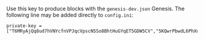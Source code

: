Use this key to produce blocks with the `genesis-dev.json` Genesis.
The following line may be added directly to `config.ini`:

```
private-key = ["T6MRyAjQq8ud7hVNYcfnVPJqcVpscN5So8BhtHuGYqET5GDW5CV","5KQwrPbwdL6PhXujxW37FSSQZ1JiwsST4cqQzDeyXtP79zkvFD3"]
```
